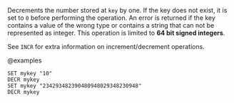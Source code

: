 Decrements the number stored at `key` by one.
If the key does not exist, it is set to `0` before performing the operation.
An error is returned if the key contains a value of the wrong type or contains a
string that can not be represented as integer.
This operation is limited to **64 bit signed integers**.

See `INCR` for extra information on increment/decrement operations.

@examples

```cli
SET mykey "10"
DECR mykey
SET mykey "234293482390480948029348230948"
DECR mykey
```

